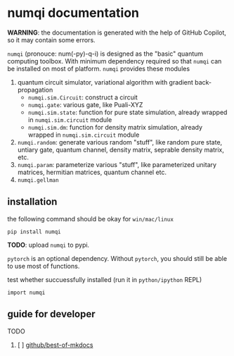 # numqi documentation

**WARNING**: the documentation is generated with the help of GitHub Copilot, so it may contain some errors.

`numqi` (pronouce: num(-py)-q-i) is designed as the "basic" quantum computing toolbox. With minimum dependency required so that `numqi` can be installed on most of platform. `numqi` provides these modules

1. quantum circuit simulator, variational algorithm with gradient back-propagation
   * `numqi.sim.Circuit`: construct a circuit
   * `numqi.gate`: various gate, like Puali-XYZ
   * `numqi.sim.state`: function for pure state simulation, already wrapped in `numqi.sim.circuit` module
   * `numqi.sim.dm`: function for density matrix simulation, already wrapped in `numqi.sim.circuit` module
2. `numqi.random`: generate various random "stuff", like random pure state, untiary gate, quantum channel, density matrix, seprable density matrix, etc.
3. `numqi.param`: parameterize various "stuff", like parameterized unitary matrices, hermitian matrices, quantum channel etc.
4. `numqi.gellman`

## installation

the following command should be okay for `win/mac/linux`

`pip install numqi`

**TODO**: upload `numqi` to pypi.

`pytorch` is an optional dependency. Without `pytorch`, you should still be able to use most of functions.

test whether succuessfully installed (run it in `python/ipython` REPL)

`import numqi`

## guide for developer

TODO

1. [ ] [github/best-of-mkdocs](https://github.com/mkdocs/best-of-mkdocs)
